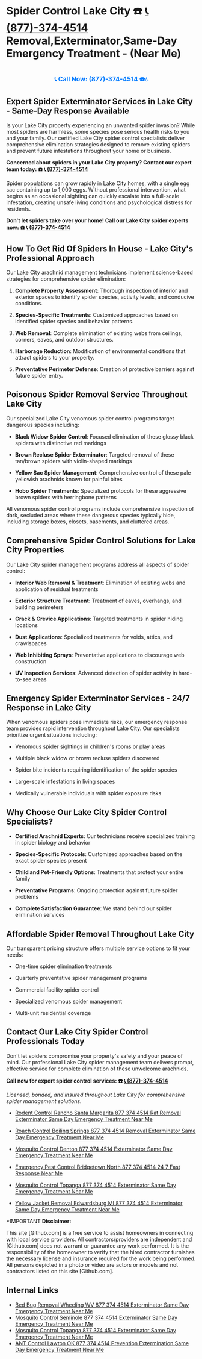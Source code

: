 # Spider Control Lake City ☎️ [📞 (877)-374-4514](https://pest-control-4514.netlify.app) Removal,Exterminator,Same-Day Emergency Treatment - (Near Me)
# 

<p align="center" style="font-size: 1.2em; font-weight: bold; margin: 20px 0;">
  <a href="https://pest-control-4514.netlify.app" target="_blank" style="color: #007BFF; text-decoration: none;">📞 Call Now: (877)-374-4514 ☎️💧</a>
</p>

## Expert Spider Exterminator Services in Lake City - Same-Day Response Available

Is your Lake City property experiencing an unwanted spider invasion? While most spiders are harmless, some species pose serious health risks to you and your family. Our certified Lake City spider control specialists deliver comprehensive elimination strategies designed to remove existing spiders and prevent future infestations throughout your home or business.

**Concerned about spiders in your Lake City property? Contact our expert team today: ☎️ [📞 (877)-374-4514](https://pest-control-4514.netlify.app)**

Spider populations can grow rapidly in Lake City homes, with a single egg sac containing up to 1,000 eggs. Without professional intervention, what begins as an occasional sighting can quickly escalate into a full-scale infestation, creating unsafe living conditions and psychological distress for residents.

**Don't let spiders take over your home! Call our Lake City spider experts now: ☎️ [📞 (877)-374-4514](https://pest-control-4514.netlify.app)**

## How To Get Rid Of Spiders In House - Lake City's Professional Approach

Our Lake City arachnid management technicians implement science-based strategies for comprehensive spider elimination:

1. **Complete Property Assessment**: Thorough inspection of interior and exterior spaces to identify spider species, activity levels, and conducive conditions.

2. **Species-Specific Treatments**: Customized approaches based on identified spider species and behavior patterns.

3. **Web Removal**: Complete elimination of existing webs from ceilings, corners, eaves, and outdoor structures.

4. **Harborage Reduction**: Modification of environmental conditions that attract spiders to your property.

5. **Preventative Perimeter Defense**: Creation of protective barriers against future spider entry.

## Poisonous Spider Removal Service Throughout Lake City

Our specialized Lake City venomous spider control programs target dangerous species including:

- **Black Widow Spider Control**: Focused elimination of these glossy black spiders with distinctive red markings

- **Brown Recluse Spider Exterminator**: Targeted removal of these tan/brown spiders with violin-shaped markings

- **Yellow Sac Spider Management**: Comprehensive control of these pale yellowish arachnids known for painful bites

- **Hobo Spider Treatments**: Specialized protocols for these aggressive brown spiders with herringbone patterns

All venomous spider control programs include comprehensive inspection of dark, secluded areas where these dangerous species typically hide, including storage boxes, closets, basements, and cluttered areas.

## Comprehensive Spider Control Solutions for Lake City Properties

Our Lake City spider management programs address all aspects of spider control:

- **Interior Web Removal & Treatment**: Elimination of existing webs and application of residual treatments

- **Exterior Structure Treatment**: Treatment of eaves, overhangs, and building perimeters

- **Crack & Crevice Applications**: Targeted treatments in spider hiding locations

- **Dust Applications**: Specialized treatments for voids, attics, and crawlspaces

- **Web Inhibiting Sprays**: Preventative applications to discourage web construction

- **UV Inspection Services**: Advanced detection of spider activity in hard-to-see areas

## Emergency Spider Exterminator Services - 24/7 Response in Lake City

When venomous spiders pose immediate risks, our emergency response team provides rapid intervention throughout Lake City. Our specialists prioritize urgent situations including:

- Venomous spider sightings in children's rooms or play areas

- Multiple black widow or brown recluse spiders discovered

- Spider bite incidents requiring identification of the spider species

- Large-scale infestations in living spaces

- Medically vulnerable individuals with spider exposure risks

## Why Choose Our Lake City Spider Control Specialists?

- **Certified Arachnid Experts**: Our technicians receive specialized training in spider biology and behavior

- **Species-Specific Protocols**: Customized approaches based on the exact spider species present

- **Child and Pet-Friendly Options**: Treatments that protect your entire family

- **Preventative Programs**: Ongoing protection against future spider problems

- **Complete Satisfaction Guarantee**: We stand behind our spider elimination services

## Affordable Spider Removal Throughout Lake City

Our transparent pricing structure offers multiple service options to fit your needs:

- One-time spider elimination treatments

- Quarterly preventative spider management programs

- Commercial facility spider control

- Specialized venomous spider management

- Multi-unit residential coverage

## Contact Our Lake City Spider Control Professionals Today

Don't let spiders compromise your property's safety and your peace of mind. Our professional Lake City spider management team delivers prompt, effective service for complete elimination of these unwelcome arachnids.

**Call now for expert spider control services: ☎️ [📞 (877)-374-4514](https://pest-control-4514.netlify.app)**

*Licensed, bonded, and insured throughout Lake City for comprehensive spider management solutions.*


- [Rodent Control Rancho Santa Margarita 877 374 4514 Rat Removal Exterminator Same Day Emergency Treatment Near Me](https://github.com/allyoucaneatsushiin/pest-control/blob/main/Rodent-Control-Rancho-Santa-Margarita-877-374-4514-Rat-Removal-Exterminator-Same-Day-Emergency-Treatment-Near-Me.md)
- [Roach Control Boiling Springs 877 374 4514 Removal Exterminator Same Day Emergency Treatment Near Me](https://github.com/allyoucaneatsushiin/pest-control/blob/main/Roach-Control-Boiling-Springs-877-374-4514-Removal-Exterminator-Same-Day-Emergency-Treatment-Near-Me.md)
- [Mosquito Control Denton 877 374 4514 Exterminator Same Day Emergency Treatment Near Me](https://github.com/allyoucaneatsushiin/pest-control/blob/main/Mosquito-Control-Denton-877-374-4514-Exterminator-Same-Day-Emergency-Treatment-Near-Me.md)


- [Emergency Pest Control Bridgetown North 877 374 4514 24 7 Fast Response Near Me](https://github.com/allyoucaneatsushiin/pest-control/blob/main/Emergency-Pest-Control-Bridgetown-North-877-374-4514-24-7-Fast-Response-Near-Me.md)
- [Mosquito Control Topanga 877 374 4514 Exterminator Same Day Emergency Treatment Near Me](https://github.com/allyoucaneatsushiin/pest-control/blob/main/Mosquito-Control-Topanga-877-374-4514-Exterminator-Same-Day-Emergency-Treatment-Near-Me.md)
- [Yellow Jacket Removal Edwardsburg MI 877 374 4514 Exterminator Same Day Emergency Treatment Near Me](https://github.com/allyoucaneatsushiin/pest-control/blob/main/Yellow-Jacket-Removal-Edwardsburg-MI-877-374-4514-Exterminator-Same-Day-Emergency-Treatment-Near-Me.md)


*IMPORTANT **Disclaimer:**  

This site [Github.com] is a free service to assist homeowners in connecting with local service providers. All contractors/providers are independent and [Github.com] does not warrant or guarantee any work performed. It is the responsibility of the homeowner to verify that the hired contractor furnishes the necessary license and insurance required for the work being performed. All persons depicted in a photo or video are actors or models and not contractors listed on this site [Github.com].


## Internal Links
- [Bed Bug Removal Wheeling WV 877 374 4514 Exterminator Same Day Emergency Treatment Near Me](https://github.com/allyoucaneatsushiin/pest-control/blob/main/Bed-Bug-Removal-Wheeling-WV-877-374-4514-Exterminator-Same-Day-Emergency-Treatment-Near-Me.md)
- [Mosquito Control Seminole 877 374 4514 Exterminator Same Day Emergency Treatment Near Me](https://github.com/allyoucaneatsushiin/pest-control/blob/main/Mosquito-Control-Seminole-877-374-4514-Exterminator-Same-Day-Emergency-Treatment-Near-Me.md)
- [Mosquito Control Topanga 877 374 4514 Exterminator Same Day Emergency Treatment Near Me](https://github.com/allyoucaneatsushiin/pest-control/blob/main/Mosquito-Control-Topanga-877-374-4514-Exterminator-Same-Day-Emergency-Treatment-Near-Me.md)
- [ANT Control Lawton OK 877 374 4514 Prevention Extermination Same Day Emergency Treatment Near Me](https://github.com/allyoucaneatsushiin/pest-control/blob/main/ANT-Control-Lawton-OK-877-374-4514-Prevention-Extermination-Same-Day-Emergency-Treatment-Near-Me.md)
